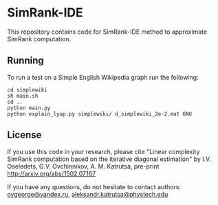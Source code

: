 # SimRank-IDE

This repository contains code for SimRank-IDE method to approximate SimRank computation.

## Running 

To run a test on a Simple English Wikipedia graph run the following:
```
cd simplewiki
sh main.sh
cd ..
python main.py
python explain_lyap.py simplewiki/ d_simplewiki_2e-2.mat GNU
```

## License

If you use this code in your research, please cite 
"Linear complexity SimRank computation based on the iterative diagonal estimation" by 
I.V. Oseledets, G.V. Ovchinnikov, A. M. Katrutsa, pre-print http://arxiv.org/abs/1502.07167

If you have any questions, do not hesitate to contact authors: ovgeorge@yandex.ru, aleksandr.katrutsa@phystech.edu

